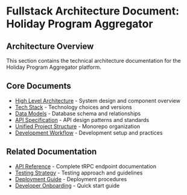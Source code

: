 # Fullstack Architecture Document: Holiday Program Aggregator

## Architecture Overview

This section contains the technical architecture documentation for the Holiday Program Aggregator platform.

## Core Documents

- [High Level Architecture](./high-level-architecture.md) - System design and component overview
- [Tech Stack](./tech-stack.md) - Technology choices and versions
- [Data Models](./data-models.md) - Database schema and relationships
- [API Specification](./api-specification.md) - API design patterns and standards
- [Unified Project Structure](./unified-project-structure.md) - Monorepo organization
- [Development Workflow](./development-workflow.md) - Development setup and practices

## Related Documentation

- [API Reference](/docs/api-reference.md) - Complete tRPC endpoint documentation
- [Testing Strategy](/docs/testing-strategy.md) - Testing approach and guidelines
- [Deployment Guide](/docs/deployment-guide.md) - Deployment procedures
- [Developer Onboarding](/docs/developer-onboarding.md) - Quick start guide